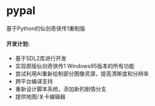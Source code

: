 # pypal
基于Python的仙剑奇侠传1重制版
#### 开发计划:
* 基于SDL2库进行开发
* 实现原版仙剑奇侠传1 Windows95版本的所有功能
* 尝试利用AI重新绘制部分图像资源，提高清晰度和分辨率
* 跨平台编译支持
* 重新设计脚本系统，添加新的剧情分支
* 提供地图/关卡编辑器


